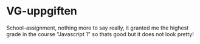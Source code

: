 # VG-uppgiften

School-assignment, nothing more to say really, it granted me the highest grade in the course "Javascript 1" so thats good but it does not look pretty!
